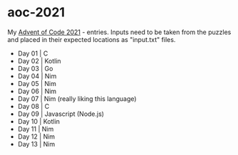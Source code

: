 # aoc-2021
My [Advent of Code 2021](https://adventofcode.com/2021) - entries. Inputs need to be taken from the puzzles and placed in their expected locations as "input.txt" files.

- Day 01 | C
- Day 02 | Kotlin
- Day 03 | Go
- Day 04 | Nim
- Day 05 | Nim
- Day 06 | Nim
- Day 07 | Nim (really liking this language)
- Day 08 | C
- Day 09 | Javascript (Node.js)
- Day 10 | Kotlin
- Day 11 | Nim
- Day 12 | Nim
- Day 13 | Nim
